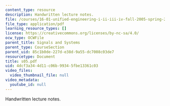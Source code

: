```yaml
---
content_type: resource
description: Handwritten lecture notes.
file: /courses/16-01-unified-engineering-i-ii-iii-iv-fall-2005-spring-2006/4dcf3a344d11c06b99345fbe13361c03_s05.pdf
file_type: application/pdf
learning_resource_types: []
license: https://creativecommons.org/licenses/by-nc-sa/4.0/
ocw_type: OCWFile
parent_title: Signals and Systems
parent_type: CourseSection
parent_uid: 85c1b0de-227d-e38d-9a55-dc7008c03de7
resourcetype: Document
title: s05.pdf
uid: 4dcf3a34-4d11-c06b-9934-5fbe13361c03
video_files:
  video_thumbnail_file: null
video_metadata:
  youtube_id: null
---
```

Handwritten lecture notes.